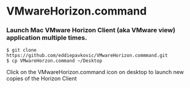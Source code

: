 # VMwareHorizon.command
### Launch Mac VMware Horizon Client (aka VMware view) application multiple times.
```
$ git clone https://github.com/eddiepavkovic/VMwareHorizon.commmand.git
$ cp VMwareHorzon.command ~/Desktop
```
Click on the VMwareHorizon.command icon on desktop to launch new copies of the Horizon Client

